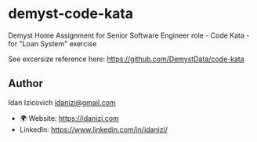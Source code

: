 # demyst-code-kata
Demyst Home Assignment for Senior Software Engineer role - Code Kata - for "Loan System" exercise

See excersize reference here: https://github.com/DemystData/code-kata

## Author
Idan Izicovich <idanizi@gmail.com>
- 🌍 Website: <https://idanizi.com>
- LinkedIn: <https://www.linkedin.com/in/idanizi/>